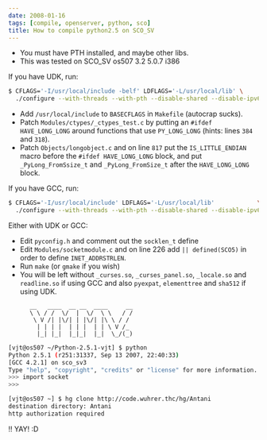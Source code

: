 ```yaml
---
date: 2008-01-16
tags: [compile, openserver, python, sco]
title: How to compile python2.5 on SCO_SV
---
```


- You must have PTH installed, and maybe other libs.
- This was tested on SCO_SV os507 3.2 5.0.7 i386

If you have UDK, run:

```sh
$ CFLAGS='-I/usr/local/include -belf' LDFLAGS='-L/usr/local/lib' \
  ./configure --with-threads --with-pth --disable-shared --disable-ipv6
```

- Add `/usr/local/include` to `BASECFLAGS` in `Makefile` (autocrap sucks).
- Patch `Modules/ctypes/_ctypes_test.c` by putting an `#ifdef HAVE_LONG_LONG` around functions that use `PY_LONG_LONG` (hints: lines `384` and `318`).
- Patch `Objects/longobject.c` and on line `817` put the `IS_LITTLE_ENDIAN` macro before the `#ifdef HAVE_LONG_LONG` block, and put `_PyLong_FromSsize_t` and `_PyLong_FromSize_t` after the `HAVE_LONG_LONG` block.

If you have GCC, run:

```sh
$ CFLAGS='-I/usr/local/include' LDFLAGS='-L/usr/local/lib'            \
  ./configure --with-threads --with-pth --disable-shared --disable-ipv6
```

Either with UDK or GCC:

- Edit `pyconfig.h` and comment out the `socklen_t` define
- Edit `Modules/socketmodule.c` and on line 226 add `|| defined(SCO5)` in order to define `INET_ADDRSTRLEN`.
- Run `make` (or `gmake` if you wish)
- You will be left without `_curses.so`, `_curses_panel.so`, `_locale.so` and `readline.so` if using GCC and also `pyexpat`, `elementtree` and `sha512` if using UDK.


```
      __   ____  __ __  ____     __
      \ \ / /  \/  |  \/  \ \   / /
       \ V /| |\/| | |\/| |\ \ / / 
        | | | |  | | |  | | \ V /_ 
        |_| |_|  |_|_|  |_|  \_/(_)

```

```sh
[vjt@os507 ~/Python-2.5.1-vjt] $ python
Python 2.5.1 (r251:31337, Sep 13 2007, 22:40:33) 
[GCC 4.2.1] on sco_sv3
Type "help", "copyright", "credits" or "license" for more information.
>>> import socket
>>> 
```

```sh
[vjt@os507 ~] $ hg clone http://code.wuhrer.thc/hg/Antani
destination directory: Antani
http authorization required
```

!! YAY! :D
